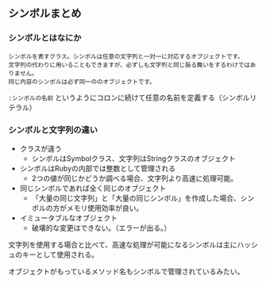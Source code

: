 ## シンボルまとめ

### シンボルとはなにか

```
シンボルを表すクラス。シンボルは任意の文字列と一対一に対応するオブジェクトです。
文字列の代わりに用いることもできますが、必ずしも文字列と同じ振る舞いをするわけではありません。
同じ内容のシンボルは必ず同一ののオブジェクトです。
```

` :シンボルの名前 ` というようにコロンに続けて任意の名前を定義する（シンボルリテラル）

### シンボルと文字列の違い

- クラスが違う
  - シンボルはSymbolクラス、文字列はStringクラスのオブジェクト
- シンボルはRubyの内部では整数として管理される
  - 2つの値が同じかどうか調べる場合、文字列より高速に処理可能。
- 同じシンボルであれば全く同じのオブジェクト
  - 「大量の同じ文字列」と「大量の同じシンボル」を作成した場合、シンボルの方がメモリ使用効率が良い。
- イミュータブルなオブジェクト
  - 破壊的な変更はできない。（エラーが出る。）

文字列を使用する場合と比べて、高速な処理が可能になるシンボルは主にハッシュのキーとして使用される。

オブジェクトがもっているメソッド名もシンボルで管理されているみたい。
